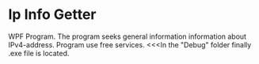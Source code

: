 # Ip Info Getter
 WPF Program. Тhe program seeks general information information about IPv4-address.
Program use free services.
<<<In the "Debug" folder finally .exe file is located.
